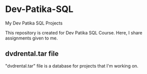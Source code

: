 # Dev-Patika-SQL
My Dev Patika SQL Projects

This repository is created for Dev Patika SQL Course.
Here, I share assignments given to me.

## dvdrental.tar file
"dvdrental.tar" file is a database for projects that I'm working on.
